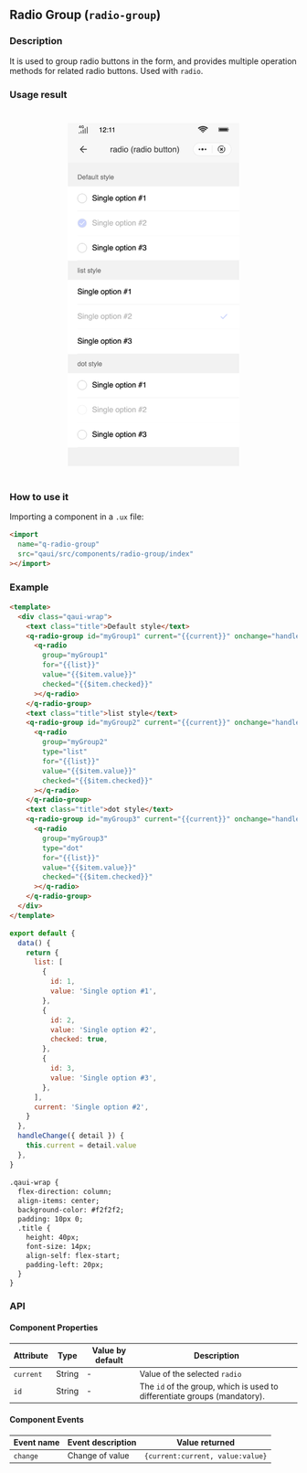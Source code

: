 ## Radio Group (`radio-group`)

### Description

It is used to group radio buttons in the form, and provides multiple operation methods for related radio buttons. Used with `radio`.

### Usage result

<div style="text-align: center;margin: 40px;"><img src="./assets/radio.png" alt="Radio buttons" style="width:300px" /></div>

### How to use it

Importing a component in a `.ux` file:

```html
<import
  name="q-radio-group"
  src="qaui/src/components/radio-group/index"
></import>
```

### Example

```html
<template>
  <div class="qaui-wrap">
    <text class="title">Default style</text>
    <q-radio-group id="myGroup1" current="{{current}}" onchange="handleChange">
      <q-radio
        group="myGroup1"
        for="{{list}}"
        value="{{$item.value}}"
        checked="{{$item.checked}}"
      ></q-radio>
    </q-radio-group>
    <text class="title">list style</text>
    <q-radio-group id="myGroup2" current="{{current}}" onchange="handleChange">
      <q-radio
        group="myGroup2"
        type="list"
        for="{{list}}"
        value="{{$item.value}}"
        checked="{{$item.checked}}"
      ></q-radio>
    </q-radio-group>
    <text class="title">dot style</text>
    <q-radio-group id="myGroup3" current="{{current}}" onchange="handleChange">
      <q-radio
        group="myGroup3"
        type="dot"
        for="{{list}}"
        value="{{$item.value}}"
        checked="{{$item.checked}}"
      ></q-radio>
    </q-radio-group>
  </div>
</template>
```

```js
export default {
  data() {
    return {
      list: [
        {
          id: 1,
          value: 'Single option #1',
        },
        {
          id: 2,
          value: 'Single option #2',
          checked: true,
        },
        {
          id: 3,
          value: 'Single option #3',
        },
      ],
      current: 'Single option #2',
    }
  },
  handleChange({ detail }) {
    this.current = detail.value
  },
}
```

```less
.qaui-wrap {
  flex-direction: column;
  align-items: center;
  background-color: #f2f2f2;
  padding: 10px 0;
  .title {
    height: 40px;
    font-size: 14px;
    align-self: flex-start;
    padding-left: 20px;
  }
}
```

### API

#### Component Properties

| Attribute | Type   | Value by default | Description                                                               |
| --------- | ------ | ---------------- | ------------------------------------------------------------------------- |
| `current` | String | -                | Value of the selected `radio`                                             |
| `id`      | String | -                | The `id` of the group, which is used to differentiate groups (mandatory). |

#### Component Events

| Event name | Event description | Value returned                   |
| ---------- | ----------------- | -------------------------------- |
| `change`   | Change of value   | `{current:current, value:value}` |
